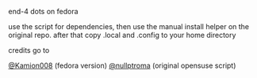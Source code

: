 end-4 dots on fedora

use the script for dependencies, then use the manual install helper on the original repo. after that copy .local and .config to your home directory

credits go to 

[@Kamion008](https://github.com/Kamion008) (fedora version)
[@nullptroma](https://github.com/nullptroma) (original opensuse script)
